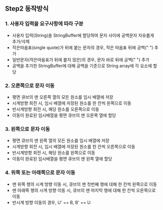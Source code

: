 ## Step2 동작방식
### 1. 사용자 입력을 요구사항에 따라 구분
* 사용자 입력(String)을 StringBuffer에 할당하여 문자 사이에 공백문자 자유롭게 추가/삭제
* 작은따옴표(single quote)가 뒤에 붙는 문자의 경우, 작은 따옴표 뒤에 공백(" ") 추가
* 일반문자(작은따옴표가 뒤에 붙지 않은)의 경우, 문자 바로 뒤에 공백(" ") 추가
* 공백을 추가한 StringBuffer에 대해 공백을 기준으로 String array에 각 요소에 할당
### 2. 오른쪽으로 문자 이동
* 평면 큐브의 맨 오른쪽 열의 모든 원소를 임시 배열에 저장
* 시계방향 회전 시, 임시 배열에 저장된 원소를 한 칸씩 왼쪽으로 이동
* 반시계방향 회전 시, 해당 원소를 오른쪽으로 이동
* 이동이 완료된 임시배열을 평면 큐브의 맨 오른쪽 열에 할당
### 3. 왼쪽으로 문자 이동
* 평면 큐브의 맨 왼쪽 열의 모든 원소를 임시 배열에 저장
* 시계방향 회전 시, 임시 배열에 저장된 원소를 한 칸씩 오른쪽으로 이동
* 반시계방향 회전 시, 해당 원소를 왼쪽으로 이동
* 이동이 완료된 임시배열을 평면 큐브의 맨 왼쪽 열에 할당
### 4. 위쪽 또는 아래쪽으로 문자 이동
* 맨 위쪽 행의 시계 방향 이동 시, 큐브의 맨 첫번째 행에 대해 한 칸씩 왼쪽으로 이동
* 맨 아래쪽 행의 시계 방향 이동 시, 큐브의 맨 마지막 행에 대해 한 칸씩 오른쪽으로 이동
* 반시계 방향 이동의 경우, U' == B, B' == U
